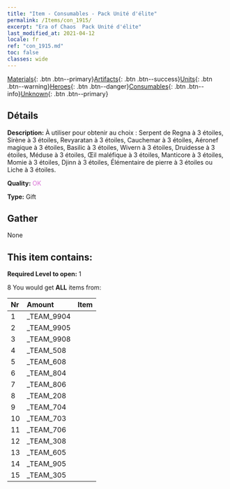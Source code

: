 ```yaml
---
title: "Item - Consumables - Pack Unité d'élite"
permalink: /Items/con_1915/
excerpt: "Era of Chaos  Pack Unité d'élite"
last_modified_at: 2021-04-12
locale: fr
ref: "con_1915.md"
toc: false
classes: wide
---
```

 [Materials](/fr/Items/){: .btn .btn--primary}[Artifacts](/fr/Items/Artifacts/){: .btn .btn--success}[Units](/fr/Items/Units/){: .btn .btn--warning}[Heroes](/fr/Items/Heroes/){: .btn .btn--danger}[Consumables](/fr/Items/Consumables/){: .btn .btn--info}[Unknown](/fr/Items/Unknown/){: .btn .btn--primary}

## Détails
 **Description:** À utiliser pour obtenir au choix : Serpent de Regna à 3 étoiles, Sirène à 3 étoiles, Revyaratan à 3 étoiles, Cauchemar à 3 étoiles, Aéronef magique à 3 étoiles, Basilic à 3 étoiles, Wivern à 3 étoiles, Druidesse à 3 étoiles, Méduse à 3 étoiles, Œil maléfique à 3 étoiles, Manticore à 3 étoiles, Momie à 3 étoiles, Djinn à 3 étoiles, Élémentaire de pierre à 3 étoiles ou Liche à 3 étoiles.

 **Quality:** <span style="color: #DA70D6">OK</span>

 **Type:** Gift

## Gather

  None

## This item contains:

 **Required Level to open:** 1

 8 You would get **ALL** items  from:

  | Nr | Amount |     Item    |
  |:---|:-------|:------------|
  | 1 | _TEAM_9904 | 
  | 2 | _TEAM_9905 | 
  | 3 | _TEAM_9908 | 
  | 4 | _TEAM_508 | 
  | 5 | _TEAM_608 | 
  | 6 | _TEAM_804 | 
  | 7 | _TEAM_806 | 
  | 8 | _TEAM_208 | 
  | 9 | _TEAM_704 | 
  | 10 | _TEAM_703 | 
  | 11 | _TEAM_706 | 
  | 12 | _TEAM_308 | 
  | 13 | _TEAM_605 | 
  | 14 | _TEAM_905 | 
  | 15 | _TEAM_305 | 

